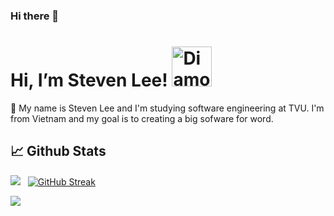### Hi there 👋
# Hi, I’m Steven Lee!   <img src="https://cdn3.emoji.gg/emojis/8139-diamond-3.gif" width="64px" height="64px" alt="Diamond_3">


👨 My name is Steven Lee and I'm studying software engineering at TVU. I'm from Vietnam and my goal is to creating a big sofware for word.

## 📈 Github Stats


<img src="https://github-readme-stats.vercel.app/api?username=trunglemobiledev&theme=tokyonight&show_icons=true&count_private=true"> &nbsp; [![GitHub Streak](http://github-readme-streak-stats.herokuapp.com?user=trunglemobiledev&theme=tokyonight&date_format=M%20j%5B%2C%20Y%5D)](https://git.io/streak-stats)

<img src="https://github-readme-stats.vercel.app/api/top-langs/?username=trunglemobiledev&theme=tokyonight&layout=compact&langs_count=6">
